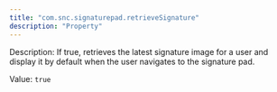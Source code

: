 ```yaml
---
title: "com.snc.signaturepad.retrieveSignature"
description: "Property"
---
```


Description: If true, retrieves the latest signature image for a user and display it by  default when the user navigates to the signature pad. 

Value: `true`